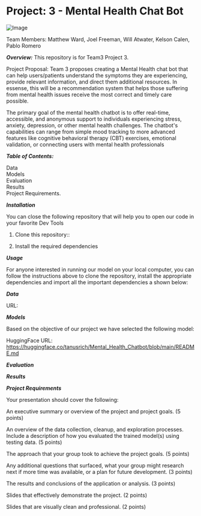 # Project: 3 - Mental Health Chat Bot

![Image](https://github.com/user-attachments/assets/e6db438c-eded-42ff-a893-3dece893564e)

Team Members: Matthew Ward, Joel Freeman, Will Atwater, Kelson Calen, Pablo Romero

***Overview:*** 
This repository is for Team3 Project 3\. 

Project Proposal: Team 3 proposes creating a Mental Health chat bot that can help users/patients understand the symptoms they are experiencing, provide relevant information, and direct them additional resources. In essense, this will be a recommendation system that helps those suffering from mental health issues receive the most correct and timely care possible.

The primary goal of the mental health chatbot is to offer real-time, accessible, and anonymous support to individuals experiencing stress, anxiety, depression, or other mental health challenges. The chatbot's capabilities can range from simple mood tracking to more advanced features like cognitive behavioral therapy (CBT) exercises, emotional validation, or connecting users with mental health professionals

***Table of Contents:***

Data  
Models  
Evaluation  
Results  
Project Requirements.

***Installation***

You can close the following repository that will help you to open our code in your favorite Dev Tools

1. Clone this repository::  
   


2. Install the required dependencies

***Usage***



For anyone interested in running our model on your local computer, you can follow the instructions above to clone the repository, install the appropriate dependencies and import all the important dependencies a shown below:


***Data***



URL: 

***Models***

Based on the objective of our project we have selected the following model:



HuggingFace URL: https://huggingface.co/tanusrich/Mental_Health_Chatbot/blob/main/README.md

***Evaluation***


***Results***


***Project Requirements***

Your presentation should cover the following:

An executive summary or overview of the project and project goals. (5 points)

An overview of the data collection, cleanup, and exploration processes. Include a description of how you evaluated the trained model(s) using testing data. (5 points)

The approach that your group took to achieve the project goals. (5 points)

Any additional questions that surfaced, what your group might research next if more time was available, or a plan for future development. (3 points)

The results and conclusions of the application or analysis. (3 points)

Slides that effectively demonstrate the project. (2 points)

Slides that are visually clean and professional. (2 points)
